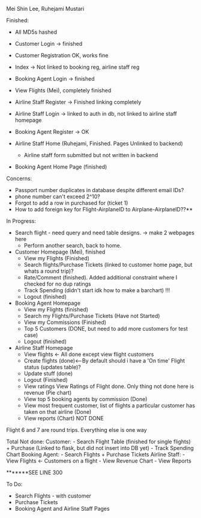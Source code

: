 Mei Shin Lee, Ruhejami Mustari 

Finished: 
- All MD5s hashed
- Customer Login -> finished
- Customer Registration OK, works fine
- Index -> Not linked to booking reg, airline staff reg
- Booking Agent Login -> finished
- View Flights (Mei), completely finished
- Airline Staff Register -> Finished linking completely

- Airline Staff Login -> linked to auth in db, not linked to airline staff homepage 
- Booking Agent Register -> OK
- Airline Staff Home (Ruhejami, Finished. Pages Unlinked to backend)
    - Airline staff form submitted but not written in backend  
- Booking Agent Home Page (finished)

Concerns: 
- Passport number duplicates in database despite different email IDs? 
- phone number can't exceed 2^10? 
- Forgot to add a row in purchased for (ticket 1)
- How to add foreign key for Flight-AirplaneID to Airplane-AirplaneID??**

In Progress: 
- Search flight - need query and need table designs. -> make 2 webpages here  
    - Perform another search, back to home. 
- Customer Homepage (Mei), finished 
    - View my Flights (Finished)
    - Search flights/Purchase Tickets (linked to customer home page, but whats a round trip)? 
    - Rate/Comment (finished). Added additional constraint where I checked for no dup ratings 
    - Track Spending (didn't start idk how to make a barchart) !!!
    - Logout (finished)
- Booking Agent Homepage 
    - View my Flights (finished)
    - Search my Flights/Purchase Tickets (Have not Started)
    - View my Commissions (Finished)
    - Top 5 Customers (DONE, but need to add more customers for test case)
    - Logout (finished)
- Airline Staff Homepage 
    - View flights <- All done except view flight customers
    - Create flights (done)<--By default should i have a 'On time' Flight status (updates table)?
    - Update stuff (done)
    - Logout (Finished)
    - View ratings View Ratings of Flight done. Only thing not done here is revenue (Pie chart)
    - View top 5 booking agents by commission (Done)
    - View most frequent customer, list of flights a particular customer has taken on that airline (Done)
    - View reports (Chart) NOT DONE 

Flight 6 and 7 are round trips. Everything else is one way 

Total Not done: 
Customer: 
    - Search Flight Table (finished for single flights) + Purchase (Linked to flask, but did not insert into DB yet)
    - Track Spending Chart
Booking Agent: 
    - Search Flights + Purchase Tickets
Airline Staff: 
    - View Flights <- Customers on a flight
    - View Revenue Chart
    - View Reports 

*******SEE LINE 300

To Do: 
- Search Flights - with customer  
- Purchase Tickets 
- Booking Agent and Airline Staff Pages
